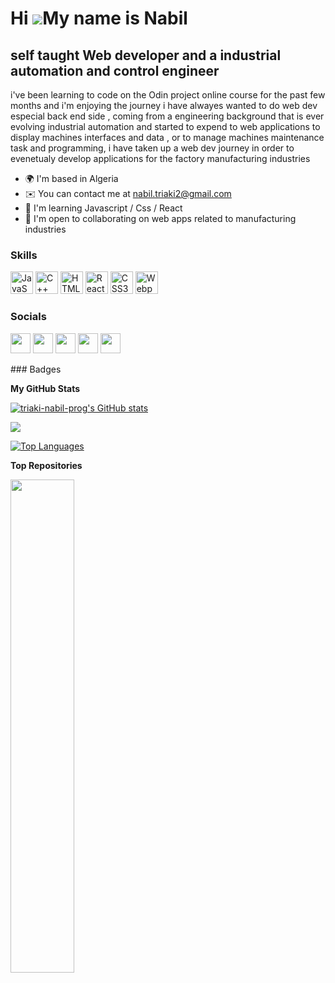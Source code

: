 Hi ![](https://user-images.githubusercontent.com/18350557/176309783-0785949b-9127-417c-8b55-ab5a4333674e.gif)My name is Nabil
=============================================================================================================================

self taught Web developer and a industrial automation and control engineer
--------------------------------------------------------------------------

i've been learning to code on the Odin project online course for the past few months and i'm enjoying the journey i have alwayes wanted to do web dev especial back end side , coming from a engineering background that is ever evolving industrial automation and started to expend to web applications to display machines interfaces and data , or to manage machines maintenance task and programming, i have taken up a web dev journey in order to evenetualy develop applications for the factory manufacturing industries

* 🌍  I'm based in Algeria
* ✉️  You can contact me at [nabil.triaki2@gmail.com](mailto:nabil.triaki2@gmail.com)
* 🧠  I'm learning Javascript / Css / React
* 🤝  I'm open to collaborating on web apps related to manufacturing industries

### Skills

<p align="left">
<a href="https://developer.mozilla.org/en-US/docs/Web/JavaScript" target="_blank" rel="noreferrer"><img src="https://raw.githubusercontent.com/danielcranney/readme-generator/main/public/icons/skills/javascript-colored.svg" width="36" height="36" alt="JavaScript" /></a>
<a href="https://docs.microsoft.com/en-us/cpp/?view=msvc-170" target="_blank" rel="noreferrer"><img src="https://raw.githubusercontent.com/danielcranney/readme-generator/main/public/icons/skills/cplusplus-colored.svg" width="36" height="36" alt="C++" /></a>
<a href="https://developer.mozilla.org/en-US/docs/Glossary/HTML5" target="_blank" rel="noreferrer"><img src="https://raw.githubusercontent.com/danielcranney/readme-generator/main/public/icons/skills/html5-colored.svg" width="36" height="36" alt="HTML5" /></a>
<a href="https://reactjs.org/" target="_blank" rel="noreferrer"><img src="https://raw.githubusercontent.com/danielcranney/readme-generator/main/public/icons/skills/react-colored.svg" width="36" height="36" alt="React" /></a>
<a href="https://www.w3.org/TR/CSS/#css" target="_blank" rel="noreferrer"><img src="https://raw.githubusercontent.com/danielcranney/readme-generator/main/public/icons/skills/css3-colored.svg" width="36" height="36" alt="CSS3" /></a>
<a href="https://webpack.js.org/" target="_blank" rel="noreferrer"><img src="https://raw.githubusercontent.com/danielcranney/readme-generator/main/public/icons/skills/webpack-colored.svg" width="36" height="36" alt="Webpack" /></a>
</p>

### Socials

<p align="left"> <a href="https://discord.com/users/Nabil Triaki#7984" target="_blank" rel="noreferrer"><img src="https://raw.githubusercontent.com/danielcranney/readme-generator/main/public/icons/socials/discord.svg" width="32" height="32" /></a> <a href="https://www.facebook.com/na.bilus.562" target="_blank" rel="noreferrer"><img src="https://raw.githubusercontent.com/danielcranney/readme-generator/main/public/icons/socials/facebook.svg" width="32" height="32" /></a> <a href="https://www.github.com/triaki-nabil-prog" target="_blank" rel="noreferrer"><img src="https://raw.githubusercontent.com/danielcranney/readme-generator/main/public/icons/socials/github.svg" width="32" height="32" /></a> <a href="http://www.instagram.com/nabil_triaki/" target="_blank" rel="noreferrer"><img src="https://raw.githubusercontent.com/danielcranney/readme-generator/main/public/icons/socials/instagram.svg" width="32" height="32" /></a> <a href="https://www.linkedin.com/in/triaki-nabil-87a9a9189/" target="_blank" rel="noreferrer"><img src="https://raw.githubusercontent.com/danielcranney/readme-generator/main/public/icons/socials/linkedin.svg" width="32" height="32" /></a></p>
### Badges

<b>My GitHub Stats</b>

<a href="http://www.github.com/triaki-nabil-prog"><img src="https://github-readme-stats.vercel.app/api?username=triaki-nabil-prog&show_icons=true&hide=&count_private=true&title_color=444e59&text_color=0891b2&icon_color=ffffff&bg_color=ffffff&hide_border=true&show_icons=true" alt="triaki-nabil-prog's GitHub stats" /></a>

<a href="http://www.github.com/triaki-nabil-prog"><img src="https://github-readme-streak-stats.herokuapp.com/?user=triaki-nabil-prog&stroke=0891b2&background=ffffff&ring=444e59&fire=444e59&currStreakNum=0891b2&currStreakLabel=444e59&sideNums=0891b2&sideLabels=0891b2&dates=0891b2&hide_border=true" /></a>

<a href="https://github.com/triaki-nabil-prog" align="left"><img src="https://github-readme-stats.vercel.app/api/top-langs/?username=triaki-nabil-prog&langs_count=10&title_color=444e59&text_color=0891b2&icon_color=ffffff&bg_color=ffffff&hide_border=true&locale=en&custom_title=Top%20%Languages" alt="Top Languages" /></a>

<b>Top Repositories</b>

<div width="100%" align="center"><a href="https://github.com/triaki-nabil-prog/ToDo-List" align="left"><img align="left" width="45%" src="https://github-readme-stats.vercel.app/api/pin/?username=triaki-nabil-prog&repo=ToDo-List&title_color=444e59&text_color=0891b2&icon_color=ffffff&bg_color=ffffff&hide_border=true&locale=en" /></a></div><br /><br /><br /><br /><br /><br /><br />
